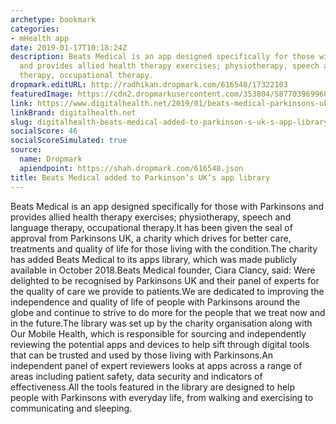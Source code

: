 ```yaml
---
archetype: bookmark
categories:
- mHealth app
date: 2019-01-17T10:18:24Z
description: Beats Medical is an app designed specifically for those with Parkinsons
  and provides allied health therapy exercises; physiotherapy, speech and language
  therapy, occupational therapy.
dropmark.editURL: http://radhikan.dropmark.com/616548/17322103
featuredImage: https://cdn2.dropmarkusercontent.com/353804/587703969968e854cdc12a74c77a74e0014aeff1f2bc977b9c9afe8be1f995e8/thumbnail/Parkinsons%20app.JPG?Expires=1557446529&Signature=XJGST0BmqEf4akKZe49pHsUvCUo5b3-apZ-itZQ7Ur0pGg87BQZ7JaiGzvEdhMtAoJCLqpG~CJUQvcRKyzPknTzfjeLxzJc-CGKSc36PrksYDAaUv2UbZTn3oeNGmP89S~bAlDGmV7zrJW2N9hwjWkO53D5ulqNQDVuJTW-v5jd85w86WLnD0wdboQ1tDdXizjZlyID2Nh1-FW7Dm57aU2sIRtKoNqsGJrFsnnd0ArIr-j-rDrBtMtlGf8vCAOaQree5RDjOmXw1zs4DMhbbBoVPxbHUzxhynuiwGOrLUwgvjkFiHA2Ab4eAA8tiAoIW3jCqVjNB8YvjES3Rb-3Lyw__&Key-Pair-Id=APKAITQYWVEN757ZA4KQ
link: https://www.digitalhealth.net/2019/01/beats-medical-parkinsons-uks-app-library/
linkBrand: digitalhealth.net
slug: digitalhealth-beats-medical-added-to-parkinson-s-uk-s-app-library
socialScore: 46
socialScoreSimulated: true
source:
  name: Dropmark
  apiendpoint: https://shah.dropmark.com/616548.json
title: Beats Medical added to Parkinson’s UK’s app library
---
```

Beats Medical is an app designed specifically for those with Parkinsons and provides allied health therapy exercises; physiotherapy, speech and language therapy, occupational therapy.It has been given the seal of approval from Parkinsons UK, a charity which drives for better care, treatments and quality of life for those living with the condition.The charity has added Beats Medical to its apps library, which was made publicly available in October 2018.Beats Medical founder, Ciara Clancy, said: Were delighted to be recognised by Parkinsons UK and their panel of experts for the quality of care we provide to patients.We are dedicated to improving the independence and quality of life of people with Parkinsons around the globe and continue to strive to do more for the people that we treat now and in the future.The library was set up by the charity organisation along with Our Mobile Health, which is responsible for sourcing and independently reviewing the potential apps and devices to help sift through digital tools that can be trusted and used by those living with Parkinsons.An independent panel of expert reviewers looks at apps across a range of areas including patient safety, data security and indicators of effectiveness.All the tools featured in the library are designed to help people with Parkinsons with everyday life, from walking and exercising to communicating and sleeping.


